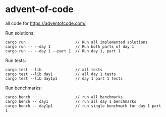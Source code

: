 # advent-of-code
all code for https://adventofcode.com/

Run solutions:
```
cargo run                      // Run all implemented solutions
cargo run -- --day 1           // Run both parts of day 1
cargo run -- --day 1 --part 1  // Run day 1, part 1
```

Run tests:
```
cargo test --lib               // all tests
cargo test --lib day1          // all day 1 tests
cargo test --lib day1p1        // day 1 part 1 tests
```

Run benchmarks:
```
cargo bench                    // run all benchmarks
cargo bench -- day1            // run all day 1 benchmarks
cargo bench -- day1p1          // run single benchmark for day 1 part 1
```


